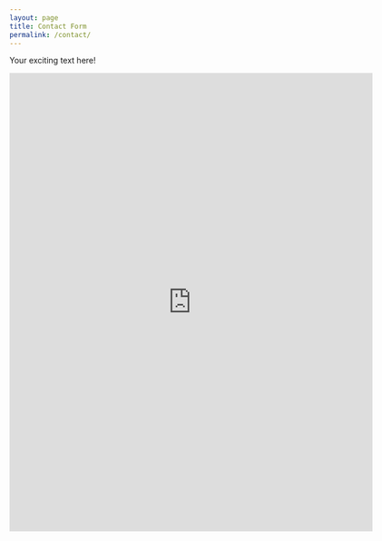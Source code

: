 ```yaml
---
layout: page
title: Contact Form 
permalink: /contact/
---
```

Your exciting text here!

<iframe src="https://docs.google.com/forms/d/e/1FAIpQLSd5npZWY4SFETdta8XBLicY2YZPfsVKedxwfJ4A_dTLslrajw/viewform?embedded=true" width="640" height="808" frameborder="0" marginheight="0" marginwidth="0">Loading…</iframe>